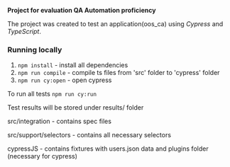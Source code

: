 **Project for evaluation QA Automation proficiency**

The project was created to test an application(oos_ca) 
using _Cypress_ and _TypeScript_.

### Running locally
1) `npm install` - install all dependencies
2) `npm run compile` - compile ts files from 'src' folder to 'cypress' folder
3) `npm run cy:open` - open cypress

To run all tests `npm run cy:run`

Test results will be stored under results/ folder

src/integration - contains spec files

src/support/selectors - contains all necessary selectors

cypressJS - contains fixtures with users.json data and plugins folder (necessary for cypress)

